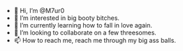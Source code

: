 - 👋 Hi, I’m @M7ur0
- 👀 I’m interested in big booty bitches.
- 🌱 I’m currently learning how to fall in love again.
- 💞️ I’m looking to collaborate on a few threesomes.
- 📫 How to reach me, reach me through my big ass balls.

<!---
M7ur0/M7ur0 is a ✨ special ✨ repository because its `README.md` (this file) appears on your GitHub profile.
You can click the Preview link to take a look at your changes.
--->
